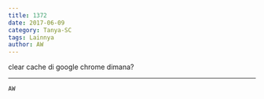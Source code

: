 ```yaml
---
title: 1372
date: 2017-06-09
category: Tanya-SC
tags: Lainnya
author: AW
---
```


clear cache di google chrome dimana?

---



`AW`
